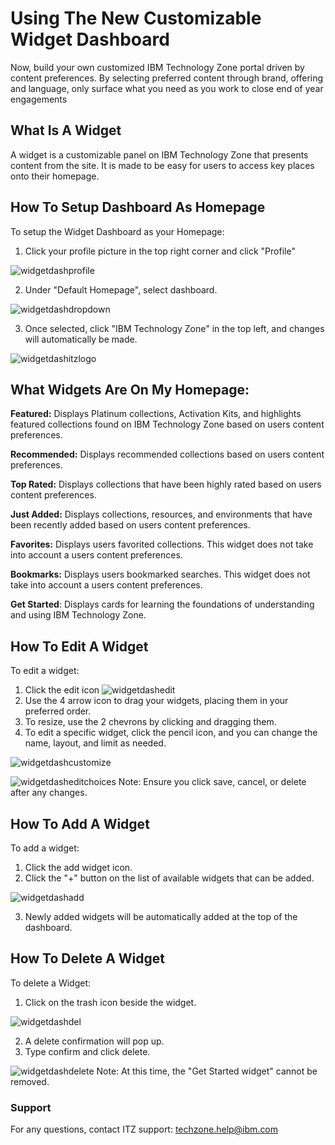 # Using The New Customizable Widget Dashboard 

Now, build your own customized IBM Technology Zone portal driven by content preferences. By selecting preferred content through brand, offering and language, only surface what you need as you work to close end of year engagements

## What Is A Widget
A widget is a customizable panel on IBM Technology Zone that presents content from the site. It is made to be easy for users to access key places onto their homepage.

## How To Setup Dashboard As Homepage
To setup the Widget Dashboard as your Homepage:

1. Click your profile picture in the top right corner and click "Profile"

![widgetdashprofile](https://github.com/IBM/itz-support-public/blob/main/IBM-Technology-Zone/IBM-Technology-Zone-Runbooks/Images/widgetdashprofile1.png)

2. Under "Default Homepage", select dashboard. 

![widgetdashdropdown](https://github.com/IBM/itz-support-public/blob/main/IBM-Technology-Zone/IBM-Technology-Zone-Runbooks/Images/widgetdashdh1.png)


3. Once selected, click "IBM Technology Zone" in the top left, and changes will automatically be made.

![widgetdashitzlogo](https://github.com/IBM/itz-support-public/blob/main/IBM-Technology-Zone/IBM-Technology-Zone-Runbooks/Images/widgetdashitzlogo.png)

## What Widgets Are On My Homepage:

**Featured:** Displays Platinum collections, Activation Kits, and highlights featured collections found on IBM Technology Zone based on users content preferences.

**Recommended:** Displays recommended collections based on users content preferences.

**Top Rated:** Displays collections that have been highly rated based on users content preferences.

**Just Added:** Displays collections, resources, and environments that have been recently added based on users content preferences.

**Favorites:** Displays users favorited collections. This widget does not take into account a users content preferences.

**Bookmarks:** Displays users bookmarked searches. This widget does not take into account a users content preferences.

**Get Started**: Displays cards for learning the foundations of understanding and using IBM Technology Zone.

## How To Edit A Widget
To edit a widget:

1. Click the edit icon ![widgetdashedit](https://github.com/IBM/itz-support-public/blob/main/IBM-Technology-Zone/IBM-Technology-Zone-Runbooks/Images/widgetdashedit1.png)
2. Use the 4 arrow icon to drag your widgets, placing them in your preferred order.
3. To resize, use the 2 chevrons by clicking and dragging them.
4. To edit a specific widget, click the pencil icon, and you can change the name, layout, and limit as needed. 

![widgetdashcustomize](https://github.com/IBM/itz-support-public/blob/main/IBM-Technology-Zone/IBM-Technology-Zone-Runbooks/Images/widgetdashcustomize.png)

![widgetdasheditchoices](https://github.com/IBM/itz-support-public/blob/main/IBM-Technology-Zone/IBM-Technology-Zone-Runbooks/Images/widgetdasheditchoices.png)
Note: Ensure you click save, cancel, or delete after any changes.

## How To Add A Widget
To add a widget:

1. Click the add widget icon.
2. Click the "+" button on the list of available widgets that can be added. 

![widgetdashadd](https://github.com/IBM/itz-support-public/blob/main/IBM-Technology-Zone/IBM-Technology-Zone-Runbooks/Images/widgetdashadd1.png)

3. Newly added widgets will be automatically added at the top of the dashboard.

## How To Delete A Widget
To delete a Widget:

1. Click on the trash icon beside the widget.

![widgetdashdel](https://github.com/IBM/itz-support-public/blob/main/IBM-Technology-Zone/IBM-Technology-Zone-Runbooks/Images/widgetdashdel.png)

2. A delete confirmation will pop up.
3. Type confirm and click delete.

![widgetdashdelete](https://github.com/IBM/itz-support-public/blob/main/IBM-Technology-Zone/IBM-Technology-Zone-Runbooks/Images/widgetdashdelete.png)
Note: At this time, the "Get Started widget" cannot be removed.  

### Support

For any questions, contact ITZ support: techzone.help@ibm.com


